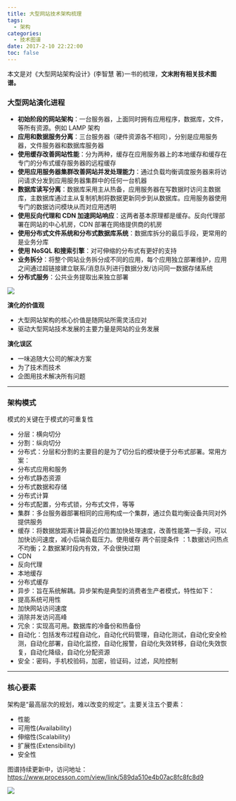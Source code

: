 ```yaml
---
title: 大型网站技术架构梳理
tags:
  - 架构
categories:
  - 技术图谱
date: 2017-2-10 22:22:00
toc: false
---
```


本文是对《大型网站架构设计》(李智慧 著)一书的梳理，**文末附有相关技术图谱。**

### 大型网站演化进程
- **初始阶段的网站架构**：一台服务器，上面同时拥有应用程序，数据库，文件，等所有资源。例如 LAMP 架构
- **应用和数据服务分离**：三台服务器（硬件资源各不相同），分别是应用服务器，文件服务器和数据库服务器
- **使用缓存改善网站性能**：分为两种，缓存在应用服务器上的本地缓存和缓存在专门的分布式缓存服务器的远程缓存
- **使用应用服务器集群改善网站并发处理能力**：通过负载均衡调度服务器来将访问请求分发到应用服务器集群中的任何一台机器
- **数据库读写分离**：数据库采用主从热备，应用服务器在写数据时访问主数据库，主数据库通过主从复制机制将数据更新同步到从数据库。应用服务器使用专门的数据访问模块从而对应用透明
- **使用反向代理和 CDN 加速网站响应**：这两者基本原理都是缓存。反向代理部署在网站的中心机房，CDN 部署在网络提供商的机房
- **使用分布式文件系统和分布式数据库系统**：数据库拆分的最后手段，更常用的是业务分库
- **使用 NoSQL 和搜索引擎**：对可伸缩的分布式有更好的支持
- **业务拆分**：将整个网站业务拆分成不同的应用，每个应用独立部署维护，应用之间通过超链接建立联系/消息队列进行数据分发/访问同一数据存储系统
- **分布式服务**：公共业务提取出来独立部署

![](http://7xvfir.com1.z0.glb.clouddn.com/%E5%A4%A7%E5%9E%8B%E7%BD%91%E7%AB%99%E6%8A%80%E6%9C%AF%E6%9E%B6%E6%9E%84%E6%A2%B3%E7%90%86%E6%A2%B3%E7%90%86/1.png)

<!-- more -->

**演化的价值观**
- 大型网站架构的核心价值是随网站所需灵活应对
- 驱动大型网站技术发展的主要力量是网站的业务发展

**演化误区**
- 一味追随大公司的解决方案
- 为了技术而技术
- 企图用技术解决所有问题

---

### 架构模式
模式的关键在于模式的可重复性
- 分层：横向切分
- 分割：纵向切分
- 分布式：分层和分割的主要目的是为了切分后的模块便于分布式部署。常用方案：
 - 分布式应用和服务
 - 分布式静态资源
 - 分布式数据和存储
 - 分布式计算
 - 分布式配置，分布式锁，分布式文件，等等
- 集群：多台服务器部署相同的应用构成一个集群，通过负载均衡设备共同对外提供服务
- 缓存：将数据放距离计算最近的位置加快处理速度，改善性能第一手段，可以加快访问速度，减小后端负载压力。使用缓存 两个前提条件 ：1.数据访问热点不均衡；2.数据某时段内有效，不会很快过期
 - CDN
 - 反向代理
 - 本地缓存
 - 分布式缓存
- 异步：旨在系统解耦。异步架构是典型的消费者生产者模式，特性如下：
 - 提高系统可用性
 - 加快网站访问速度
 - 消除并发访问高峰
- 冗余：实现高可用。数据库的冷备份和热备份
- 自动化：包括发布过程自动化，自动化代码管理，自动化测试，自动化安全检测，自动化部署，自动化监控，自动化报警，自动化失效转移，自动化失效恢复，自动化降级，自动化分配资源
- 安全：密码，手机校验码，加密，验证码，过滤，风险控制

---

### 核心要素
架构是“最高层次的规划，难以改变的规定”。主要关注五个要素：
- 性能
- 可用性(Availability)
- 伸缩性(Scalability)
- 扩展性(Extensibility)
- 安全性

图谱持续更新中，访问地址：
https://www.processon.com/view/link/589da510e4b07ac8fc8fc8d9

![](http://7xvfir.com1.z0.glb.clouddn.com/%E5%A4%A7%E5%9E%8B%E7%BD%91%E7%AB%99%E6%8A%80%E6%9C%AF%E6%9E%B6%E6%9E%84%E6%A2%B3%E7%90%86%E6%A2%B3%E7%90%86/2.png)

